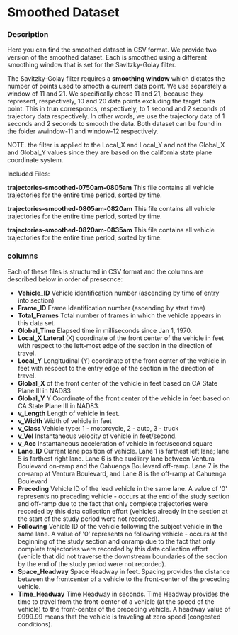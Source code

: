# Smoothed Dataset

### Description
Here you can find the smoothed dataset in CSV format. We provide two version of the smoothed dataset. Each is smoothed using a different smoothing window that is set for the Savitzky-Golay filter.   

The Savitzky-Golay filter requires a **smoothing window** which dictates the number of points used to smooth a current data point. We use separately a window of 11 and 21. We specifically chose 11 and 21, because they represent, respectively, 10 and 20 data points excluding the target data point. This in trun corresponds, respectively, to 1 second and 2 seconds of trajectory data respectively. In other words, we use the trajectory data of 1 seconds and 2 seconds to smooth the data. Both dataset can be found in the folder wwindow-11 and window-12 respectively.

NOTE. the filter is applied to the Local_X and Local_Y and not the Global_X and Global_Y values since they are based on the california state plane coordinate system.



Included Files:

**trajectories-smoothed-0750am-0805am**
This file contains all vehicle trajectories for the entire time period, sorted by time. 

**trajectories-smoothed-0805am-0820am**
This file contains all vehicle trajectories for the entire time period, sorted by time. 

**trajectories-smoothed-0820am-0835am**
This file contains all vehicle trajectories for the entire time period, sorted by time. 

### columns 

Each of these files is structured in CSV format and the columns are described below in order of presecnce:

* **Vehicle_ID** Vehicle identification number (ascending by time of entry into section)
* **Frame_ID** Frame Identification number (ascending by start time)
* **Total_Frames** Total number of frames in which the vehicle appears in this data set.
* **Global_Time** Elapsed time in milliseconds since Jan 1, 1970.
* **Local_X Lateral** (X) coordinate of the front center of the vehicle in feet with respect to the left-most edge of the section in the direction of travel.
* **Local_Y** Longitudinal (Y) coordinate of the front center of the vehicle in feet with respect to the entry edge of the section in the direction of travel.
* **Global_X** of the front center of the vehicle in feet based on CA State Plane III in NAD83
* **Global_Y** Y Coordinate of the front center of the vehicle in feet based on CA State Plane III in NAD83.
* **v_Length** Length of vehicle in feet.
* **v_Width** Width of vehicle in feet
* **v_Class** Vehicle type: 1 - motorcycle, 2 - auto, 3 - truck
* **v_Vel** Instantaneous velocity of vehicle in feet/second.
* **v_Acc** Instantaneous acceleration of vehicle in feet/second square
* **Lane_ID** Current lane position of vehicle. Lane 1 is farthest left lane; lane 5 is farthest right lane. Lane 6 is the auxiliary lane between Ventura Boulevard on-ramp and the Cahuenga Boulevard off-ramp. Lane 7 is the on-ramp at Ventura Boulevard, and Lane 8 is the off-ramp at Cahuenga Boulevard
* **Preceding** Vehicle ID of the lead vehicle in the same lane. A value of '0' represents no preceding vehicle - occurs at the end of the study section and off-ramp due to the fact that only complete trajectories were recorded by this data collection effort (vehicles already in the section at the start of the study period were not recorded).
* **Following** Vehicle ID of the vehicle following the subject vehicle in the same lane. A value of '0' represents no following vehicle - occurs at the beginning of the study section and onramp due to the fact that only complete trajectories were recorded by this data collection effort (vehicle that did not traverse the downstream boundaries of the section by the end of the study period were not recorded).
* **Space_Headway** Space Headway in feet. Spacing provides the distance between the frontcenter of a vehicle to the front-center of the preceding vehicle.
* **Time_Headway** Time Headway in seconds. Time Headway provides the time to travel from the front-center of a vehicle (at the speed of the vehicle) to the front-center of the preceding vehicle. A headway value of 9999.99 means that the vehicle is traveling at zero speed (congested conditions).

